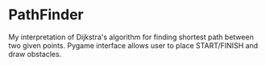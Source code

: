 # PathFinder
My interpretation of Dijkstra's algorithm for finding shortest path between two given points. Pygame interface allows user to place START/FINISH and draw obstacles.
